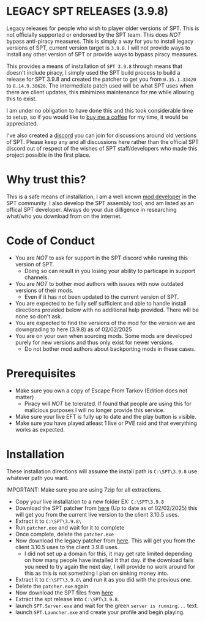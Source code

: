 # LEGACY SPT RELEASES (3.9.8)
Legacy releases for people who wish to player older versions of SPT. This is not officially supported or endorsed by the SPT team. This does *NOT* bypass anti-piracy measures. This is simply a way for you to install legacy versions of SPT, current version target is `3.9.8`. I will not provide ways to install any other version of SPT or provide ways to bypass piracy measures. 

This provides a means of installation of `SPT 3.9.8` through means that doesn't include piracy, I simply used the SPT build process to build a release for SPT 3.9.8 and created the patcher to get you from `0.15.1.33420` to `0.14.9.30626`. The intermediate patch used will be what SPT uses when there are client updates, this minimizes maintenance for me while allowing this to exist. 

I am under no obligation to have done this and this took considerable time to setup, so if you would like to [buy me a coffee](https://ko-fi.com/dirtbikercj) for my time, it would be appreciated.

I've also created a [discord](https://discord.gg/XXeSBuKnHP) you can join for discussions around old versions of SPT. Please keep any and all discussions here rather than the official SPT discord out of respect of the wishes of SPT staff/developers who made this project possible in the first place. 

# Why trust this?

This is a safe means of installation, I am a well known [mod developer](https://hub.sp-tarkov.com/files/user-file-list/37201-dirtbikercj/) in the SPT community. I also develop the SPT assembly tool, and am listed as an offical SPT developer. Always do your due dilligence in researching what/who you download from on the internet. 

# Code of Conduct
- You are *NOT* to ask for support in the SPT discord while running this version of SPT.
  - Doing so can result in you losing your ability to particape in support channels.
- You are *NOT* to bother mod authors with issues with now outdated versions of their mods.
  - Even if it has not been updated to the current version of SPT.
- You are expected to be fully self sufficient and able to handle install directions provided below with no additional help provided. There will be none so don't ask.
- You are expected to find the versions of the mod for the version we are downgrading to here (3.9.8) as of 02/02/2025
- You are on your own when sourcing mods. Some mods are developed purely for new versions and thus only exist for newer versions.
  - Do not bother mod authors about backporting mods in these cases.

# Prerequisites
- Make sure you own a copy of Escape From Tarkov (Edition does not matter)
  - Piracy will *NOT* be tolerated. If found that people are using this for malicious purposes I will no longer provide this service. 
- Make sure your live EFT is fully up to date and the play button is visible.
- Make sure you have played atleast 1 live or PVE raid and that everything works as expected.

# Installation

These installation directions will assume the install path is `C:\SPT\3.9.8` use whatever path you want.

IMPORTANT: Make sure you are using 7zip for all extractions.

- Copy your live installation to a new folder EX: `C:\SPT\3.9.8`
- Download the SPT patcher from [here](https://slugma.waffle-lord.net/Patcher_16.1.0.34720_to_15.5.1.33420.7z) (Up to date as of 02/02/2025) this will get you from the current live version to the client 3.10.5 uses.
- Extract it to `C:\SPT\3.9.8\`
- Run `patcher.exe` and wait for it to complete
- Once complete, delete the `patcher.exe`
- Now download the legacy patcher from [here](https://pub-31e61bcf69804893b5f957a580307798.r2.dev/uploads/15.1.33420_to_14.9.30626.7z). This will get you from the client 3.10.5 uses to the client 3.9.8 uses.
  - I did not set up a domain for this, it may get rate limited depending on how many people have installed it that day. if the download fails you need to try again the next day, I will provide no work around for this as this is not something I plan on sinking money into.
- Extract it to `C:\SPT\3.9.8\` and run it as you did with the previous one.
- Delete the `patcher.exe` again
- Now download the SPT files from [here](https://github.com/CJ-SPT/LEGACY-SPT-RELEASES/releases/download/3.9.8/SPT-3.9.8-30626-a0c79ac.7z)
- Extract the spt release into `C:\SPT\3.9.8`.
- launch `SPT.Server.exe` and wait for the green `server is running...` text.
- launch `SPT.Launcher.exe` and create your profile and begin playing.